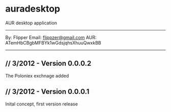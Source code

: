 

auradesktop
===========

AUR desktop application




-------------------------------------------------------------------
By: Flipper
Email: flippzer@gmail.com
AUR: ATemHbCBgbMFBYk1wGdsjqhsXhuuQwxkBB

-------------------------------------------------------------------

//  3/2012 - Version 0.0.0.2
-------------------------------------------------------------------
The Poloniex exchnage added 


//  3/2012 - Version 0.0.0.1
-------------------------------------------------------------------
Inital concept, first version release 


